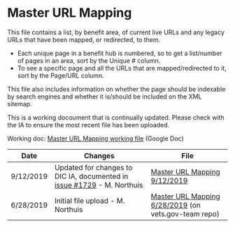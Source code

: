 # Master URL Mapping

This file contains a list, by benefit area, of current live URLs and any legacy URLs that have been mapped, or redirected, to them. 
- Each unique page in a benefit hub is numbered, so to get a list/number of pages in an area, sort by the Unique # column.
- To see a specific page and all the URLs that are mapped/redirected to it, sort by the Page/URL column. 

This file also includes information on whether the page should be indexable by search engines and whether it is/should be included on the XML sitemap.

This is a working docoument that is continually updated.  Please check with the IA to ensure the most recent file has been uploaded. 

Working doc:  [Master URL Mapping working file](https://docs.google.com/spreadsheets/d/1YucOtYihweNPI1gYtCgdsinKQmH4DMuSgPaSgJMfyYk/edit?usp=sharing) (Google Doc)

Date | Changes | File
--- | --- | ---
9/12/2019 | Updated for changes to DIC IA, documented in [issue #1729](https://github.com/department-of-veterans-affairs/va.gov-team/issues/1729) - M. Northuis | [Master URL Mapping 9/12/2019](https://github.com/department-of-veterans-affairs/va.gov-team/blob/master/platform/information-architecture/files/master-url-mapping-09122019.xlsx)
6/28/2019 | Initial file upload - M. Northuis | [Master URL Mapping 6/28/2019](https://github.com/department-of-veterans-affairs/vets.gov-team/blob/master/Practice%20Areas/Information%20Architecture/files/VA.Gov%20Master%20URL%20Mapping%2006282019.xlsx) (on vets.gov-team repo)

